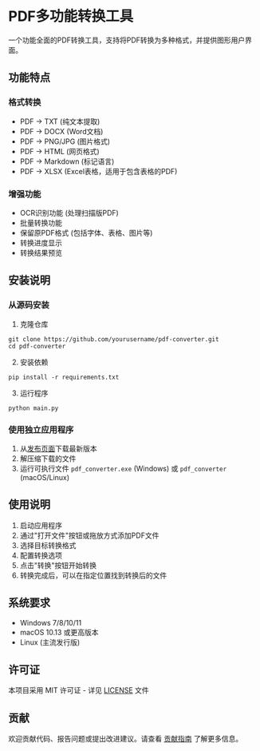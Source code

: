 # PDF多功能转换工具

一个功能全面的PDF转换工具，支持将PDF转换为多种格式，并提供图形用户界面。

## 功能特点

### 格式转换
- PDF → TXT (纯文本提取)
- PDF → DOCX (Word文档)
- PDF → PNG/JPG (图片格式)
- PDF → HTML (网页格式)
- PDF → Markdown (标记语言)
- PDF → XLSX (Excel表格，适用于包含表格的PDF)

### 增强功能
- OCR识别功能 (处理扫描版PDF)
- 批量转换功能
- 保留原PDF格式 (包括字体、表格、图片等)
- 转换进度显示
- 转换结果预览

## 安装说明

### 从源码安装

1. 克隆仓库
```
git clone https://github.com/yourusername/pdf-converter.git
cd pdf-converter
```

2. 安装依赖
```
pip install -r requirements.txt
```

3. 运行程序
```
python main.py
```

### 使用独立应用程序

1. 从[发布页面](https://github.com/yourusername/pdf-converter/releases)下载最新版本
2. 解压缩下载的文件
3. 运行可执行文件 `pdf_converter.exe` (Windows) 或 `pdf_converter` (macOS/Linux)

## 使用说明

1. 启动应用程序
2. 通过"打开文件"按钮或拖放方式添加PDF文件
3. 选择目标转换格式
4. 配置转换选项
5. 点击"转换"按钮开始转换
6. 转换完成后，可以在指定位置找到转换后的文件

## 系统要求

- Windows 7/8/10/11
- macOS 10.13 或更高版本
- Linux (主流发行版)

## 许可证

本项目采用 MIT 许可证 - 详见 [LICENSE](LICENSE) 文件

## 贡献

欢迎贡献代码、报告问题或提出改进建议。请查看 [贡献指南](CONTRIBUTING.md) 了解更多信息。